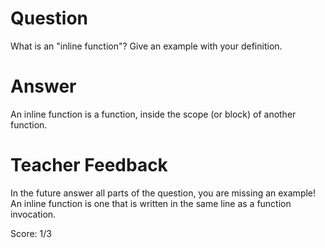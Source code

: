 # Question

What is an "inline function"? Give an example with your definition.

# Answer

An inline function is a function, inside the scope (or block) of another function.

# Teacher Feedback

In the future answer all parts of the question, you are missing an example! An inline function is one that is written in the same line as a function invocation. 

Score: 1/3